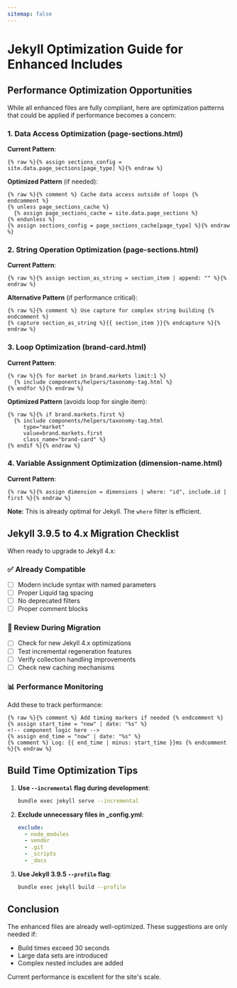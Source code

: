 ```yaml
---
sitemap: false
---
```


# Jekyll Optimization Guide for Enhanced Includes

## Performance Optimization Opportunities

While all enhanced files are fully compliant, here are optimization patterns that could be applied if performance becomes a concern:

### 1. Data Access Optimization (page-sections.html)

**Current Pattern**:
```liquid
{% raw %}{% assign sections_config = site.data.page_sections[page_type] %}{% endraw %}
```

**Optimized Pattern** (if needed):
```liquid
{% raw %}{% comment %} Cache data access outside of loops {% endcomment %}
{% unless page_sections_cache %}
  {% assign page_sections_cache = site.data.page_sections %}
{% endunless %}
{% assign sections_config = page_sections_cache[page_type] %}{% endraw %}
```

### 2. String Operation Optimization (page-sections.html)

**Current Pattern**:
```liquid
{% raw %}{% assign section_as_string = section_item | append: "" %}{% endraw %}
```

**Alternative Pattern** (if performance critical):
```liquid
{% raw %}{% comment %} Use capture for complex string building {% endcomment %}
{% capture section_as_string %}{{ section_item }}{% endcapture %}{% endraw %}
```

### 3. Loop Optimization (brand-card.html)

**Current Pattern**:
```liquid
{% raw %}{% for market in brand.markets limit:1 %}
  {% include components/helpers/taxonomy-tag.html %}
{% endfor %}{% endraw %}
```

**Optimized Pattern** (avoids loop for single item):
```liquid
{% raw %}{% if brand.markets.first %}
  {% include components/helpers/taxonomy-tag.html
     type="market"
     value=brand.markets.first
     class_name="brand-card" %}
{% endif %}{% endraw %}
```

### 4. Variable Assignment Optimization (dimension-name.html)

**Current Pattern**:
```liquid
{% raw %}{% assign dimension = dimensions | where: "id", include.id | first %}{% endraw %}
```

**Note**: This is already optimal for Jekyll. The `where` filter is efficient.

## Jekyll 3.9.5 to 4.x Migration Checklist

When ready to upgrade to Jekyll 4.x:

### ✅ Already Compatible
- [ ] Modern include syntax with named parameters
- [ ] Proper Liquid tag spacing
- [ ] No deprecated filters
- [ ] Proper comment blocks

### 🔄 Review During Migration
- [ ] Check for new Jekyll 4.x optimizations
- [ ] Test incremental regeneration features
- [ ] Verify collection handling improvements
- [ ] Check new caching mechanisms

### 📊 Performance Monitoring

Add these to track performance:
```liquid
{% raw %}{% comment %} Add timing markers if needed {% endcomment %}
{% assign start_time = "now" | date: "%s" %}
<!-- component logic here -->
{% assign end_time = "now" | date: "%s" %}
{% comment %} Log: {{ end_time | minus: start_time }}ms {% endcomment %}{% endraw %}
```

## Build Time Optimization Tips

1. **Use `--incremental` flag during development**:
   ```bash
   bundle exec jekyll serve --incremental
   ```

2. **Exclude unnecessary files in _config.yml**:
   ```yaml
   exclude:
     - node_modules
     - vendor
     - .git
     - _scripts
     - _docs
   ```

3. **Use Jekyll 3.9.5 `--profile` flag**:
   ```bash
   bundle exec jekyll build --profile
   ```

## Conclusion

The enhanced files are already well-optimized. These suggestions are only needed if:
- Build times exceed 30 seconds
- Large data sets are introduced
- Complex nested includes are added

Current performance is excellent for the site's scale.